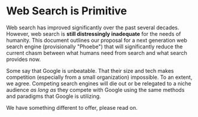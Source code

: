 # Web Search is Primitive

Web search has improved significantly over the past several decades. However, web search is **still distressingly inadequate** for the needs of humanity. This document outlines our proposal for a next generation web search engine (provisionally "Phoebe") that will significantly reduce the current chasm between what humans need from search and what search provides now.

Some say that Google is unbeatable. That their size and tech makes competition \(especially from a small organization\) impossible. To an extent, we agree. Competing search engines will die out or be relegated to a niche audience _as long as_ they compete with Google using the same methods and paradigms that Google is utilizing.

We have something different to offer, please read on.